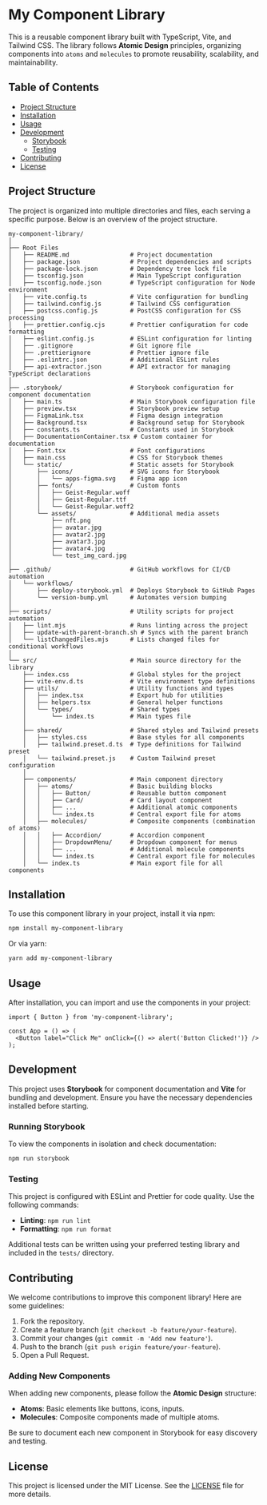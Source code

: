 
# My Component Library

This is a reusable component library built with TypeScript, Vite, and Tailwind CSS. The library follows **Atomic Design** principles, organizing components into `atoms` and `molecules` to promote reusability, scalability, and maintainability.

## Table of Contents

- [Project Structure](#project-structure)
- [Installation](#installation)
- [Usage](#usage)
- [Development](#development)
  - [Storybook](#storybook)
  - [Testing](#testing)
- [Contributing](#contributing)
- [License](#license)

## Project Structure

The project is organized into multiple directories and files, each serving a specific purpose. Below is an overview of the project structure.

```plaintext
my-component-library/
│
├── Root Files
│   ├── README.md                 # Project documentation
│   ├── package.json              # Project dependencies and scripts
│   ├── package-lock.json         # Dependency tree lock file
│   ├── tsconfig.json             # Main TypeScript configuration
│   ├── tsconfig.node.json        # TypeScript configuration for Node environment
│   ├── vite.config.ts            # Vite configuration for bundling
│   ├── tailwind.config.js        # Tailwind CSS configuration
│   ├── postcss.config.js         # PostCSS configuration for CSS processing
│   ├── prettier.config.cjs       # Prettier configuration for code formatting
│   ├── eslint.config.js          # ESLint configuration for linting
│   ├── .gitignore                # Git ignore file
│   ├── .prettierignore           # Prettier ignore file
│   ├── .eslintrc.json            # Additional ESLint rules
│   ├── api-extractor.json        # API extractor for managing TypeScript declarations
│
├── .storybook/                   # Storybook configuration for component documentation
│   ├── main.ts                   # Main Storybook configuration file
│   ├── preview.tsx               # Storybook preview setup
│   ├── FigmaLink.tsx             # Figma design integration
│   ├── Background.tsx            # Background setup for Storybook
│   ├── constants.ts              # Constants used in Storybook
│   ├── DocumentationContainer.tsx # Custom container for documentation
│   ├── Font.tsx                  # Font configurations
│   ├── main.css                  # CSS for Storybook themes
│   └── static/                   # Static assets for Storybook
│       ├── icons/                # SVG icons for Storybook
│       │   └── apps-figma.svg    # Figma app icon
│       ├── fonts/                # Custom fonts
│       │   ├── Geist-Regular.woff
│       │   ├── Geist-Regular.ttf
│       │   └── Geist-Regular.woff2
│       └── assets/               # Additional media assets
│           ├── nft.png
│           ├── avatar.jpg
│           ├── avatar2.jpg
│           ├── avatar3.jpg
│           ├── avatar4.jpg
│           └── test_img_card.jpg
│
├── .github/                      # GitHub workflows for CI/CD automation
│   └── workflows/
│       ├── deploy-storybook.yml  # Deploys Storybook to GitHub Pages
│       └── version-bump.yml      # Automates version bumping
│
├── scripts/                      # Utility scripts for project automation
│   ├── lint.mjs                  # Runs linting across the project
│   ├── update-with-parent-branch.sh # Syncs with the parent branch
│   └── listChangedFiles.mjs      # Lists changed files for conditional workflows
│
└── src/                          # Main source directory for the library
    ├── index.css                 # Global styles for the project
    ├── vite-env.d.ts             # Vite environment type definitions
    ├── utils/                    # Utility functions and types
    │   ├── index.tsx             # Export hub for utilities
    │   ├── helpers.tsx           # General helper functions
    │   └── types/                # Shared types
    │       └── index.ts          # Main types file
    │
    ├── shared/                   # Shared styles and Tailwind presets
    │   ├── styles.css            # Base styles for all components
    │   ├── tailwind.preset.d.ts  # Type definitions for Tailwind preset
    │   └── tailwind.preset.js    # Custom Tailwind preset configuration
    │
    ├── components/               # Main component directory
    │   ├── atoms/                # Basic building blocks
    │   │   ├── Button/           # Reusable button component
    │   │   ├── Card/             # Card layout component
    │   │   ├── ...               # Additional atomic components
    │   │   └── index.ts          # Central export file for atoms
    │   ├── molecules/            # Composite components (combination of atoms)
    │   │   ├── Accordion/        # Accordion component
    │   │   ├── DropdownMenu/     # Dropdown component for menus
    │   │   ├── ...               # Additional molecule components
    │   │   └── index.ts          # Central export file for molecules
    │   └── index.ts              # Main export file for all components
```

## Installation

To use this component library in your project, install it via npm:

```bash
npm install my-component-library
```

Or via yarn:

```bash
yarn add my-component-library
```

## Usage

After installation, you can import and use the components in your project:

```tsx
import { Button } from 'my-component-library';

const App = () => (
  <Button label="Click Me" onClick={() => alert('Button Clicked!')} />
);
```

## Development

This project uses **Storybook** for component documentation and **Vite** for bundling and development. Ensure you have the necessary dependencies installed before starting.

### Running Storybook

To view the components in isolation and check documentation:

```bash
npm run storybook
```

### Testing

This project is configured with ESLint and Prettier for code quality. Use the following commands:

- **Linting**: `npm run lint`
- **Formatting**: `npm run format`

Additional tests can be written using your preferred testing library and included in the `tests/` directory.

## Contributing

We welcome contributions to improve this component library! Here are some guidelines:

1. Fork the repository.
2. Create a feature branch (`git checkout -b feature/your-feature`).
3. Commit your changes (`git commit -m 'Add new feature'`).
4. Push to the branch (`git push origin feature/your-feature`).
5. Open a Pull Request.

### Adding New Components

When adding new components, please follow the **Atomic Design** structure:

- **Atoms**: Basic elements like buttons, icons, inputs.
- **Molecules**: Composite components made of multiple atoms.

Be sure to document each new component in Storybook for easy discovery and testing.

## License

This project is licensed under the MIT License. See the [LICENSE](LICENSE) file for more details.
